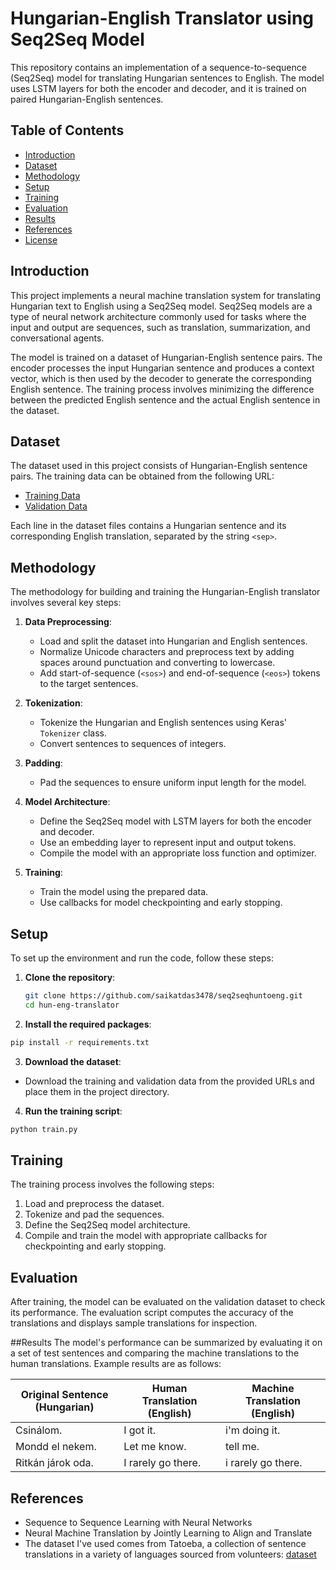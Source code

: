 # Hungarian-English Translator using Seq2Seq Model

This repository contains an implementation of a sequence-to-sequence (Seq2Seq) model for translating Hungarian sentences to English. The model uses LSTM layers for both the encoder and decoder, and it is trained on paired Hungarian-English sentences.

## Table of Contents

- [Introduction](#introduction)
- [Dataset](#dataset)
- [Methodology](#methodology)
- [Setup](#setup)
- [Training](#training)
- [Evaluation](#evaluation)
- [Results](#results)
- [References](#references)
- [License](#license)

## Introduction

This project implements a neural machine translation system for translating Hungarian text to English using a Seq2Seq model. Seq2Seq models are a type of neural network architecture commonly used for tasks where the input and output are sequences, such as translation, summarization, and conversational agents.

The model is trained on a dataset of Hungarian-English sentence pairs. The encoder processes the input Hungarian sentence and produces a context vector, which is then used by the decoder to generate the corresponding English sentence. The training process involves minimizing the difference between the predicted English sentence and the actual English sentence in the dataset.

## Dataset

The dataset used in this project consists of Hungarian-English sentence pairs. The training data can be obtained from the following URL:
- [Training Data](https://raw.githubusercontent.com/futuremojo/nlp-demystified/main/datasets/hun_eng_pairs/hun_eng_pairs_train.txt)
- [Validation Data](https://raw.githubusercontent.com/futuremojo/nlp-demystified/main/datasets/hun_eng_pairs/hun_eng_pairs_val.txt)

Each line in the dataset files contains a Hungarian sentence and its corresponding English translation, separated by the string `<sep>`.

## Methodology

The methodology for building and training the Hungarian-English translator involves several key steps:

1. **Data Preprocessing**: 
   - Load and split the dataset into Hungarian and English sentences.
   - Normalize Unicode characters and preprocess text by adding spaces around punctuation and converting to lowercase.
   - Add start-of-sequence (`<sos>`) and end-of-sequence (`<eos>`) tokens to the target sentences.

2. **Tokenization**:
   - Tokenize the Hungarian and English sentences using Keras' `Tokenizer` class.
   - Convert sentences to sequences of integers.

3. **Padding**:
   - Pad the sequences to ensure uniform input length for the model.

4. **Model Architecture**:
   - Define the Seq2Seq model with LSTM layers for both the encoder and decoder.
   - Use an embedding layer to represent input and output tokens.
   - Compile the model with an appropriate loss function and optimizer.

5. **Training**:
   - Train the model using the prepared data.
   - Use callbacks for model checkpointing and early stopping.

## Setup

To set up the environment and run the code, follow these steps:

1. **Clone the repository**:
   ```bash
   git clone https://github.com/saikatdas3478/seq2seqhuntoeng.git
   cd hun-eng-translator
   ```
2. **Install the required packages**:
```bash
pip install -r requirements.txt
```
3. **Download the dataset**:
- Download the training and validation data from the provided URLs and place them in the project directory.

4. **Run the training script**:
```bash
python train.py
```
## Training
The training process involves the following steps:

1. Load and preprocess the dataset.
2. Tokenize and pad the sequences.
3. Define the Seq2Seq model architecture.
4. Compile and train the model with appropriate callbacks for checkpointing and early stopping.

## Evaluation
After training, the model can be evaluated on the validation dataset to check its performance. The evaluation script computes the accuracy of the translations and displays sample translations for inspection.

##Results
The model's performance can be summarized by evaluating it on a set of test sentences and comparing the machine translations to the human translations. Example results are as follows:

| Original Sentence (Hungarian) | Human Translation (English) | Machine Translation (English) |
| ----------------------------- | --------------------------- | ----------------------------- |
| Csinálom.                     | I got it.                   | i'm doing it.                 |
| Mondd el nekem.               | Let me know.                | tell me.                      |
| Ritkán járok oda.             | I rarely go there.          | i rarely go there.            |


## References
- Sequence to Sequence Learning with Neural Networks
- Neural Machine Translation by Jointly Learning to Align and Translate
- The dataset I've used comes from Tatoeba, a collection of sentence translations in a variety of languages sourced from volunteers: [dataset](https://tatoeba.org/en)
